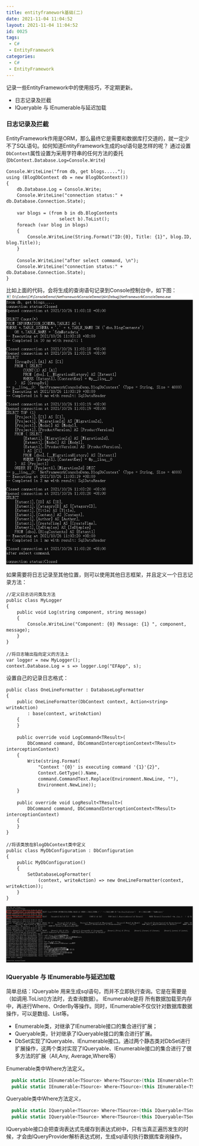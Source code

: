 ```yaml
---
title: entityframework基础(二)
date: 2021-11-04 11:04:52
layout: 2021-11-04 11:04:52
id: 0025
tags:
 - C#
 - EntityFramework
categories:
 - C#
 - EntityFramework
---
```


记录一些EntityFramework中的使用技巧，不定期更新。
* 日志记录及拦截
* IQueryable<T> 与 IEnumerable<T>与延迟加载

<!--more-->

### 日志记录及拦截
EntityFramework作用是ORM，那么最终它是需要和数据库打交道的，就一定少不了SQL语句。如何知道EntityFramework生成的sql语句是怎样的呢？
通过设置`DbContext`属性设置为采用字符串的任何方法的委托(`DbContext.Database.Log=Console.Write`)

``` CSharp
Console.WriteLine("from db, get blogs.....");
using (BlogDbContext db = new BlogDbContext())
{
    db.Database.Log = Console.Write;
    Console.WriteLine("connection status:" + db.Database.Connection.State);

    var blogs = (from b in db.BlogContents
                    select b).ToList();
    foreach (var blog in blogs)
    {
        Console.WriteLine(String.Format("ID:{0}, Title: {1}", blog.ID, blog.Title));
    }

    Console.WriteLine("after select command, \n");
    Console.WriteLine("connection status:" + db.Database.Connection.State);
}
```
比如上面的代码，会将生成的查询语句记录到Console控制台中，如下图：
![entity输出日志](https://raw.githubusercontent.com/edsiongithub/blogimages/master/202111/logs1.png)

如果需要将日志记录至其他位置，则可以使用其他日志框架，并且定义一个日志记录方法：
```CSharp
//定义日志访问类及方法
public class MyLogger
{
    public void Log(string component, string message)
    {
        Console.WriteLine("Component: {0} Message: {1} ", component, message);
    }
}

//将日志输出指向定义的方法上
var logger = new MyLogger();
context.Database.Log = s => logger.Log("EFApp", s);
```

设置自己的记录日志格式：
```CSharp
public class OneLineFormatter : DatabaseLogFormatter
{
    public OneLineFormatter(DbContext context, Action<string> writeAction)
        : base(context, writeAction)
    {
    }

    public override void LogCommand<TResult>(
        DbCommand command, DbCommandInterceptionContext<TResult> interceptionContext)
    {
        Write(string.Format(
            "Context '{0}' is executing command '{1}'{2}",
            Context.GetType().Name,
            command.CommandText.Replace(Environment.NewLine, ""),
            Environment.NewLine));
    }

    public override void LogResult<TResult>(
        DbCommand command, DbCommandInterceptionContext<TResult> interceptionContext)
    {
    }
}

//将该类放在BlogDbContext类中定义
public class MyDbConfiguration : DbConfiguration
{
    public MyDbConfiguration()
    {
        SetDatabaseLogFormatter(
            (context, writeAction) => new OneLineFormatter(context, writeAction));
    }
}
```
![按自定义格式输出日志](https://raw.githubusercontent.com/edsiongithub/blogimages/master/202111/logs2.png)


### IQueryable<T> 与 IEnumerable<T>与延迟加载

简单总结：IQueryable<T> 用来生成sql语句，而并不立即执行查询。它是在需要是（如调用.ToList()方法时，去查询数据）。 IEnumerable<T>是将
所有数据加载至内存中，再进行Where、OrderBy等操作。同时，IEnumerable不仅仅针对数据库数据操作，可以是数组、List等。

* Enumerable类，对继承了IEnumerable<T>接口的集合进行扩展；
* Queryable类，针对继承了IQueryable<T>接口的集合进行扩展。
* DbSet<T>实现了IQueryable<T>、IEnumerable<T>接口。通过两个静态类对DbSet<T>进行扩展操作，这两个类对实现了IQueryable<T>、IEnumerable<T>接口的集合进行了很多方法的扩展（All,Any, Average,Where等）

Enumerable类中Where方法定义。
``` csharp
  public static IEnumerable<TSource> Where<TSource>(this IEnumerable<TSource> source, Func<TSource, bool> predicate);
  public static IEnumerable<TSource> Where<TSource>(this IEnumerable<TSource> source, Func<TSource, int, bool> predicate);

```

Queryable类中Where方法定义，
``` csharp
  public static IQueryable<TSource> Where<TSource>(this IQueryable<TSource> source, Expression<Func<TSource, bool>> predicate);
  public static IQueryable<TSource> Where<TSource>(this IQueryable<TSource> source, Expression<Func<TSource, int, bool>> predicate);
```
IQueryable接口会把查询表达式先缓存到表达式树中，只有当真正遍历发生的时候，才会由IQueryProvider解析表达式树，生成sql语句执行数据库查询操作。